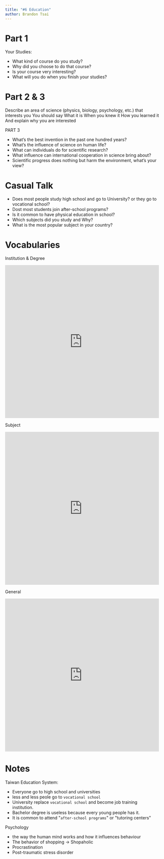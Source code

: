 ```yaml
---
title: "#6 Education"
author: Brandon Tsai
---
```


Part 1
======

Your Studies:
- What kind of course do you study?
- Why did you choose to do that course?
- Is your course very interesting?
- What will you do when you finish your studies?

Part 2 & 3
===========

Describe an area of science (physics, biology, psychology, etc.) that interests you
You should say
What it is
When you knew it
How you learned it
And explain why you are interested

PART 3

- What’s the best invention in the past one hundred years?
- What’s the influence of science on human life?
- What can individuals do for scientific research?
- What influence can international cooperation in science bring about?
- Scientific progress does nothing but harm the environment, what’s your view?


Casual Talk
=========

- Does most people study high school and go to University? or they go to vocational school?
- Dost most students join after-school programs?
- Is it common to have physical education in school?
- Which subjects did you study and Why?
- What is the most popular subject in your country?



Vocabularies
========

Institution & Degree
<iframe src="https://quizlet.com/509704729/flashcards/embed?i=7u4xy&x=1jj1" height="500" width="100%" style="border:0"></iframe>


Subject
<iframe src="https://quizlet.com/491173683/flashcards/embed?i=7u4xy&x=1jj1" height="500" width="100%" style="border:0"></iframe>

General

<iframe src="https://quizlet.com/491185213/flashcards/embed?i=7u4xy&x=1jj1" height="500" width="100%" style="border:0"></iframe>


Notes
=====

Taiwan Education System:
- Everyone go to high school and universities
- less and less peole go to `vocational school`
- University replace `vocational school` and become job training institution.
- Bachelor degree is useless because every young people has it.
- It is common to attend "`after-school programs`" or "tutoring centers"


Psychology
- the way the human mind works and how it influences behaviour
- The behavior of shopping -> Shopaholic
- Procrastination
- Post-traumatic stress disorder
